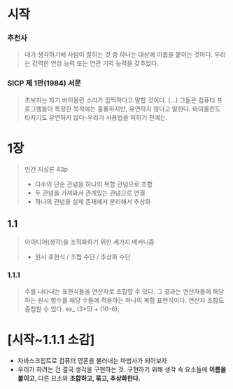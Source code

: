 # 시작
### 추천사
> 내가 생각하기에 사람이 잘하는 것 중 하나는 대상에 이름을 붙이는 것이다. 우리는 강력한 연상 능력 또는 연관 기억 능력을 갖추었다.

### SICP 제 1판(1984) 서문
> 초보자는 자기 바이올린 소리가 끔찍하다고 말할 것이다. (...) 그들은 컴퓨터 프로그램들이 특정한 목적에는 훌륭하지만, 유연하지 않다고 말한다. 바이올린도 타자기도 유연하지 않다-우리가 사용법을 익히기 전에는.

# 1장
> 인간 지성론 43p
> - 다수의 단순 관념을 하나의 복합 관념으로 조합
> - 두 관념을 가져와서 관계있는 관념으로 연결
> - 하나의 관념을 실제 존재에서 분리해서 추상화

## 1.1
> 아이디어(생각)을 조직화하기 위한 세가지 메커니즘
> - 원시 표현식 / 조합 수단 / 추상화 수단

### 1.1.1
> 수를 나타내는 표현식들을 연산자로 조합할 수 있다. 그 결과는 연산자들에 해당하는 원시 함수를 해당 수들에 적용하는 하나의 복합 표현식이다.
> 연산자 조합도 중첩할 수 있다. ex_ (3*5) + (10-6);

# [시작~1.1.1 소감]
- 자바스크립트로 컴퓨터 영혼을 불러내는 마법사가 되어보자
- 우리가 하려는 건 결국 생각을 구현하는 것. 구현하기 위해 생각 속 요소들에 **이름을 붙이고**, 다른 요소와 **조합하고, 묶고, 추상화한다.**

